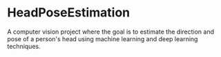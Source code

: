 # HeadPoseEstimation
A computer vision project where the goal is to estimate the direction and pose of a person's head using machine learning and deep learning techniques.
